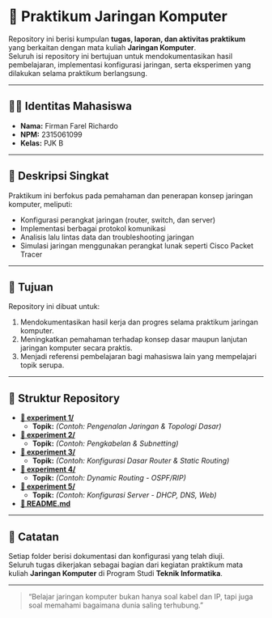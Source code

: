 # 🧩 Praktikum Jaringan Komputer

Repository ini berisi kumpulan **tugas, laporan, dan aktivitas praktikum** yang berkaitan dengan mata kuliah **Jaringan Komputer**.  
Seluruh isi repository ini bertujuan untuk mendokumentasikan hasil pembelajaran, implementasi konfigurasi jaringan, serta eksperimen yang dilakukan selama praktikum berlangsung.

---

## 👨‍💻 Identitas Mahasiswa
- **Nama:** Firman Farel Richardo  
- **NPM:** 2315061099  
- **Kelas:** PJK B  

---

## 📘 Deskripsi Singkat
Praktikum ini berfokus pada pemahaman dan penerapan konsep jaringan komputer, meliputi:
- Konfigurasi perangkat jaringan (router, switch, dan server)
- Implementasi berbagai protokol komunikasi
- Analisis lalu lintas data dan troubleshooting jaringan
- Simulasi jaringan menggunakan perangkat lunak seperti Cisco Packet Tracer

---

## 🎯 Tujuan
Repository ini dibuat untuk:
1. Mendokumentasikan hasil kerja dan progres selama praktikum jaringan komputer.  
2. Meningkatkan pemahaman terhadap konsep dasar maupun lanjutan jaringan komputer secara praktis.  
3. Menjadi referensi pembelajaran bagi mahasiswa lain yang mempelajari topik serupa.  

---

## 📁 Struktur Repository
* **[📁 experiment 1/](./experiment-01)**
    * **Topik:** *(Contoh: Pengenalan Jaringan & Topologi Dasar)*
* **[📁 experiment 2/](./experiment-02)**
    * **Topik:** *(Contoh: Pengkabelan & Subnetting)*
* **[📁 experiment 3/](./experiment-03)**
    * **Topik:** *(Contoh: Konfigurasi Dasar Router & Static Routing)*
* **[📁 experiment 4/](./experiment-04)**
    * **Topik:** *(Contoh: Dynamic Routing - OSPF/RIP)*
* **[📁 experiment 5/](./experiment-05)**
    * **Topik:** *(Contoh: Konfigurasi Server - DHCP, DNS, Web)*
* **[📄 README.md](./README.md)**

---

## 🧠 Catatan
Setiap folder berisi dokumentasi dan konfigurasi yang telah diuji.  
Seluruh tugas dikerjakan sebagai bagian dari kegiatan praktikum mata kuliah **Jaringan Komputer** di Program Studi **Teknik Informatika**.

---

> “Belajar jaringan komputer bukan hanya soal kabel dan IP, tapi juga soal memahami bagaimana dunia saling terhubung.”
